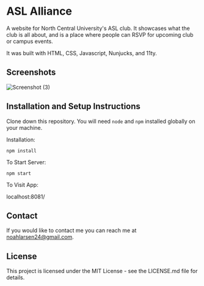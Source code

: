 # ASL Alliance

A website for North Central University's ASL club. It showcases what the club is all about, and is a place where people can RSVP for upcoming club or campus events. 

It was built with HTML, CSS, Javascript, Nunjucks, and 11ty.

## Screenshots

![Screenshot (3)](https://user-images.githubusercontent.com/97766663/201777954-b2a881d5-4fa7-47bf-9988-46ea3f294f6c.png)

## Installation and Setup Instructions

Clone down this repository. You will need `node` and `npm` installed globally on your machine.

Installation:

`npm install`

To Start Server:

`npm start`

To Visit App:

localhost:8081/

## Contact

If you would like to contact me you can reach me at [noahlarsen24@gmail.com](noahlarsen24@gmail.com).

## License

This project is licensed under the MIT License - see the LICENSE.md file for details.
